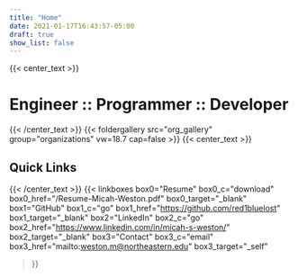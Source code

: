 ```yaml
---
title: "Home"
date: 2021-01-17T16:43:57-05:00
draft: true
show_list: false
---
```


{{< center_text >}}
# Engineer :: Programmer :: Developer 
{{< /center_text >}}
{{< foldergallery src="org_gallery" group="organizations" vw=18.7 cap=false >}}
{{< center_text >}}
## Quick Links 
{{< /center_text >}}
{{< linkboxes 
box0="Resume" box0_c="download" box0_href="/Resume-Micah-Weston.pdf" box0_target="_blank"
box1="GitHub" box1_c="go" box1_href="https://github.com/red1bluelost" box1_target="_blank"
box2="LinkedIn" box2_c="go" box2_href="https://www.linkedin.com/in/micah-s-weston/" box2_target="_blank"
box3="Contact" box3_c="email" box3_href="mailto:weston.m@northeastern.edu" box3_target="_self"
>}}